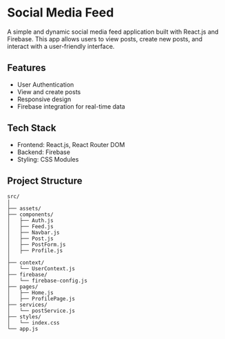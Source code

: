 # Social Media Feed

A simple and dynamic social media feed application built with React.js and Firebase. This app allows users to view posts, create new posts, and interact with a user-friendly interface.

## Features

- User Authentication
- View and create posts
- Responsive design
- Firebase integration for real-time data

## Tech Stack

- Frontend: React.js, React Router DOM
- Backend: Firebase
- Styling: CSS Modules

## Project Structure

```plaintext
src/
│
├── assets/
├── components/
│   ├── Auth.js
│   ├── Feed.js
│   ├── Navbar.js
│   ├── Post.js
│   ├── PostForm.js
│   ├── Profile.js
│
├── context/
│   └── UserContext.js
├── firebase/
│   └── firebase-config.js
├── pages/
│   ├── Home.js
│   ├── ProfilePage.js
├── services/
│   └── postService.js
├── styles/
│   └── index.css
└── app.js
